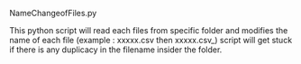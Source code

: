 NameChangeofFiles.py

This python script will read each files from specific folder and  modifies the name of each file
(example : xxxxx.csv then xxxxx.csv_<datamodifiedtime>)
script will get stuck if there is any duplicacy in the filename insider the folder.
  
